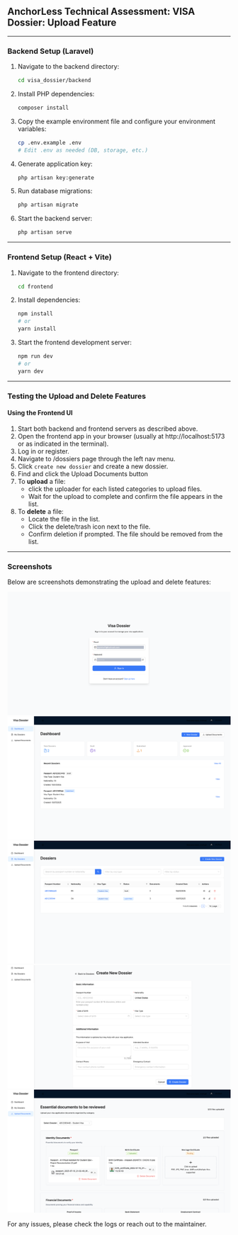 ## AnchorLess Technical Assessment: VISA Dossier: Upload Feature

---

### Backend Setup (Laravel)

1. Navigate to the backend directory:
   ```sh
   cd visa_dossier/backend
   ```
2. Install PHP dependencies:
   ```sh
   composer install
   ```
3. Copy the example environment file and configure your environment variables:
   ```sh
   cp .env.example .env
   # Edit .env as needed (DB, storage, etc.)
   ```
4. Generate application key:
   ```sh
   php artisan key:generate
   ```
5. Run database migrations:
   ```sh
   php artisan migrate
   ```
6. Start the backend server:
   ```sh
   php artisan serve
   ```

---

### Frontend Setup (React + Vite)

1. Navigate to the frontend directory:
   ```sh
   cd frontend
   ```
2. Install dependencies:
   ```sh
   npm install
   # or
   yarn install
   ```
3. Start the frontend development server:
   ```sh
   npm run dev
   # or
   yarn dev
   ```

---

### Testing the Upload and Delete Features

#### Using the Frontend UI
1. Start both backend and frontend servers as described above.
2. Open the frontend app in your browser (usually at http://localhost:5173 or as indicated in the terminal).
3. Log in or register.
4. Navigate to /dossiers page through the left nav menu.
5. Click `create new dossier` and create a new dossier.
6. Find and click the Upload Documents button
8. To **upload** a file:
   - click the uploader for each listed categories to upload files.
   - Wait for the upload to complete and confirm the file appears in the list.
9. To **delete** a file:
   - Locate the file in the list.
   - Click the delete/trash icon next to the file.
   - Confirm deletion if prompted. The file should be removed from the list.

---

### Screenshots

Below are screenshots demonstrating the upload and delete features:

![Upload Step 1](shots/0.png)
![Upload Step 2](shots/1.png)
![Delete Step 1](shots/2.png)
![Delete Step 2](shots/3.png)
![Delete Confirmation](shots/4.png)

For any issues, please check the logs or reach out to the maintainer.
